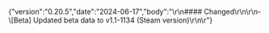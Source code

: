 {"version":"0.20.5","date":"2024-06-17","body":"\r\n#### Changed\r\n\r\n- \\[Beta] Updated beta data to v1.1-1134 (Steam version)\r\n\r"}